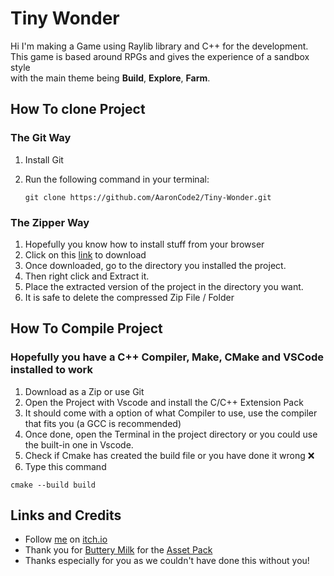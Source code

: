 # Tiny Wonder

Hi I'm making a Game using Raylib library and C++ for the development.  
This game is based around RPGs and gives the experience of a sandbox style  
with the main theme being **Build**, **Explore**, **Farm**.


## How To clone Project

### The Git Way

1. Install Git
2. Run the following command in your terminal:

   ```
   git clone https://github.com/AaronCode2/Tiny-Wonder.git
   ```

### The Zipper Way

1. Hopefully you know how to install stuff from your browser  
2. Click on this [link](https://github.com/AaronCode2/Tiny-Wonder/archive/refs/heads/main.zip) to download  
3. Once downloaded, go to the directory you installed the project.
4. Then right click and Extract it.
5. Place the extracted version of the project in the directory you want.  
6. It is safe to delete the compressed Zip File / Folder

## How To Compile Project
### Hopefully you have a **C++ Compiler**, **Make**, **CMake** and **VSCode** installed to work

1. Download as a Zip or use Git
2. Open the Project with Vscode and install the C/C++ Extension Pack
3. It should come with a option of what Compiler to use, use the compiler that fits you (a GCC is recommended)
4. Once done, open the Terminal in the project directory or you could use the built-in one in Vscode.
5. Check if Cmake has created the build file or you have done it wrong ❌
6. Type this command

  ```
  cmake --build build
  ```


## Links and Credits

- Follow [me](https://messygear.itch.io/) on [itch.io](https://itch.io/)
- Thank you for [Buttery Milk](https://butterymilk.itch.io/) for the [Asset Pack](https://butterymilk.itch.io/tiny-wonder-farm-asset-pack)  
- Thanks especially for you as we couldn't have done this without you!